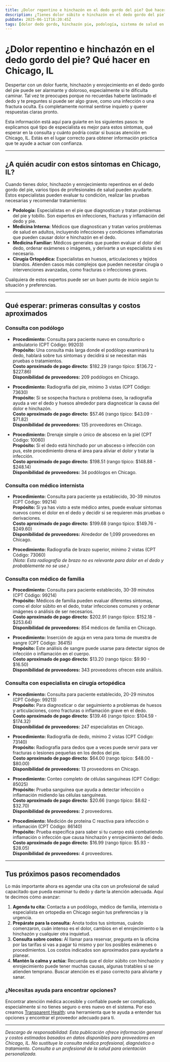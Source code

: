```yaml
---
title: ¿Dolor repentino e hinchazón en el dedo gordo del pie? Qué hacer en Chicago, IL  
description: ¿Tienes dolor súbito e hinchazón en el dedo gordo del pie? Descubre a qué especialista acudir y los costos aproximados del cuidado médico en Chicago, IL para recibir la ayuda adecuada rápidamente.  
pubDate: 2025-06-11T16:20:45Z  
tags: [dolor dedo gordo, hinchazón pie, podología, sistema de salud en Chicago, costos médicos, guía de salud]  
---
```


# ¿Dolor repentino e hinchazón en el dedo gordo del pie? Qué hacer en Chicago, IL

Despertar con un dolor fuerte, hinchazón y enrojecimiento en el dedo gordo del pie puede ser alarmante y doloroso, especialmente si te dificulta caminar. Tal vez te preocupes porque no recuerdas haberte lastimado el dedo y te preguntes si puede ser algo grave, como una infección o una fractura oculta. Es completamente normal sentirse inquieto y querer respuestas claras pronto.

Esta información está aquí para guiarte en los siguientes pasos: te explicamos qué tipo de especialista es mejor para estos síntomas, qué esperar en la consulta y cuánto podría costar si buscas atención en Chicago, IL. Estás en el lugar correcto para obtener información práctica que te ayude a actuar con confianza.

---

## ¿A quién acudir con estos síntomas en Chicago, IL?

Cuando tienes dolor, hinchazón y enrojecimiento repentinos en el dedo gordo del pie, varios tipos de profesionales de salud pueden ayudarte. Estos especialistas pueden evaluar tu condición, realizar las pruebas necesarias y recomendar tratamientos:

- **Podología:** Especialistas en el pie que diagnostican y tratan problemas del pie y tobillo. Son expertos en infecciones, fracturas y inflamación del dedo y pie.
- **Medicina Interna:** Médicos que diagnostican y tratan varios problemas de salud en adultos, incluyendo infecciones y condiciones inflamatorias que pueden causar dolor e hinchazón en el dedo.
- **Medicina Familiar:** Médicos generales que pueden evaluar el dolor del dedo, ordenar exámenes o imágenes, y derivarte a un especialista si es necesario.
- **Cirugía Ortopédica:** Especialistas en huesos, articulaciones y tejidos blandos. Atienden casos más complejos que pueden necesitar cirugía o intervenciones avanzadas, como fracturas o infecciones graves.

Cualquiera de estos expertos puede ser un buen punto de inicio según tu situación y preferencias.

---

## Qué esperar: primeras consultas y costos aproximados

### Consulta con podólogo

- **Procedimiento:** Consulta para paciente nuevo en consultorio o ambulatorio (CPT Código: 99203)  
  **Propósito:** Una consulta más larga donde el podólogo examinará tu dedo, hablará sobre tus síntomas y decidirá si se necesitan más pruebas o tratamientos.  
  **Costo aproximado de pago directo:** $182.29 (rango típico: $136.72 - $227.86)  
  **Disponibilidad de proveedores:** 209 podólogos en Chicago.

- **Procedimiento:** Radiografía del pie, mínimo 3 vistas (CPT Código: 73630)  
  **Propósito:** Si se sospecha fractura o problema óseo, la radiografía ayuda a ver el dedo y huesos alrededor para diagnosticar la causa del dolor e hinchazón.  
  **Costo aproximado de pago directo:** $57.46 (rango típico: $43.09 - $71.82)  
  **Disponibilidad de proveedores:** 135 proveedores en Chicago.

- **Procedimiento:** Drenaje simple o único de absceso en la piel (CPT Código: 10060)  
  **Propósito:** Si el dedo está hinchado por un absceso o infección con pus, este procedimiento drena el área para aliviar el dolor y tratar la infección.  
  **Costo aproximado de pago directo:** $198.51 (rango típico: $148.88 - $248.14)  
  **Disponibilidad de proveedores:** 34 podólogos en Chicago.

### Consulta con médico internista

- **Procedimiento:** Consulta para paciente ya establecido, 30-39 minutos (CPT Código: 99214)  
  **Propósito:** Si ya has visto a este médico antes, puede evaluar síntomas nuevos como el dolor en el dedo y decidir si se requieren más pruebas o derivaciones.  
  **Costo aproximado de pago directo:** $199.68 (rango típico: $149.76 - $249.60)  
  **Disponibilidad de proveedores:** Alrededor de 1,099 proveedores en Chicago.

- **Procedimiento:** Radiografía de brazo superior, mínimo 2 vistas (CPT Código: 73060)  
  *(Nota: Esta radiografía de brazo no es relevante para dolor en el dedo y probablemente no se use.)*  

### Consulta con médico de familia

- **Procedimiento:** Consulta para paciente establecido, 30-39 minutos (CPT Código: 99214)  
  **Propósito:** Médicos de familia pueden evaluar diferentes síntomas, como el dolor súbito en el dedo, tratar infecciones comunes y ordenar imágenes o análisis de ser necesarios.  
  **Costo aproximado de pago directo:** $202.91 (rango típico: $152.18 - $253.64)  
  **Disponibilidad de proveedores:** 854 médicos de familia en Chicago.

- **Procedimiento:** Inserción de aguja en vena para toma de muestra de sangre (CPT Código: 36415)  
  **Propósito:** Este análisis de sangre puede usarse para detectar signos de infección o inflamación en el cuerpo.  
  **Costo aproximado de pago directo:** $13.20 (rango típico: $9.90 - $16.50)  
  **Disponibilidad de proveedores:** 343 proveedores ofrecen este análisis.

### Consulta con especialista en cirugía ortopédica

- **Procedimiento:** Consulta para paciente establecido, 20-29 minutos (CPT Código: 99213)  
  **Propósito:** Para diagnosticar o dar seguimiento a problemas de huesos y articulaciones, como fracturas o inflamación grave en el dedo.  
  **Costo aproximado de pago directo:** $139.46 (rango típico: $104.59 - $174.32)  
  **Disponibilidad de proveedores:** 247 especialistas en Chicago.

- **Procedimiento:** Radiografía de dedo, mínimo 2 vistas (CPT Código: 73140)  
  **Propósito:** Radiografía para dedos que a veces puede servir para ver fracturas o lesiones pequeñas en los dedos del pie.  
  **Costo aproximado de pago directo:** $64.00 (rango típico: $48.00 - $80.00)  
  **Disponibilidad de proveedores:** 13 proveedores en Chicago.

- **Procedimiento:** Conteo completo de células sanguíneas (CPT Código: 85025)  
  **Propósito:** Prueba sanguínea que ayuda a detectar infección o inflamación midiendo las células sanguíneas.  
  **Costo aproximado de pago directo:** $20.66 (rango típico: $8.62 - $32.70)  
  **Disponibilidad de proveedores:** 2 proveedores.

- **Procedimiento:** Medición de proteína C reactiva para infección o inflamación (CPT Código: 86140)  
  **Propósito:** Prueba específica para saber si tu cuerpo está combatiendo inflamación o infección que causa hinchazón y enrojecimiento del dedo.  
  **Costo aproximado de pago directo:** $16.99 (rango típico: $5.93 - $28.05)  
  **Disponibilidad de proveedores:** 4 proveedores.

---

## Tus próximos pasos recomendados

Lo más importante ahora es agendar una cita con un profesional de salud capacitado que pueda examinar tu dedo y darte la atención adecuada. Aquí te decimos cómo avanzar:

1. **Agenda tu cita:** Contacta a un podólogo, médico de familia, internista o especialista en ortopedia en Chicago según tus preferencias y la urgencia.
2. **Prepárate para la consulta:** Anota todos tus síntomas, cuándo comenzaron, cuán intenso es el dolor, cambios en el enrojecimiento o la hinchazón y cualquier otra inquietud.
3. **Consulta sobre costos:** Al llamar para reservar, pregunta en la oficina por las tarifas si vas a pagar tú mismo y por los posibles exámenes o procedimientos. Los costos indicados son aproximados para ayudarte a planear.
4. **Mantén la calma y actúa:** Recuerda que el dolor súbito con hinchazón y enrojecimiento puede tener muchas causas, algunas tratables si se atienden temprano. Buscar atención es el paso correcto para aliviarte y sanar.

### ¿Necesitas ayuda para encontrar opciones?

Encontrar atención médica accesible y confiable puede ser complicado, especialmente si no tienes seguro o eres nuevo en el sistema. Por eso creamos [Transparent Health](https://transparenthealth.ai): una herramienta que te ayuda a entender tus opciones y encontrar el proveedor adecuado para ti.

---

*Descargo de responsabilidad: Esta publicación ofrece información general y costos estimados basados en datos disponibles para proveedores en Chicago, IL. No sustituye la consulta médica profesional, diagnóstico o tratamiento. Consulta a un profesional de la salud para orientación personalizada.*